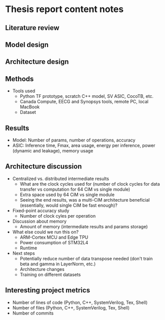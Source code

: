 # Thesis report content notes

## Literature review

## Model design

## Architecture design

## Methods
- Tools used
    - Python TF prototype, scratch C++ model, SV ASIC, CocoTB, etc.
    - Canada Compute, EECG and Synopsys tools, remote PC, local MacBook
    - Dataset

## Results
- Model: Number of params, number of operations, accuracy
- ASIC: Inference time, Fmax, area usage, energy per inference, power (dynamic and leakage), memory usage

## Architecture discussion
- Centralized vs. distributed intermediate results
    - What are the clock cycles used for (number of clock cycles for data transfer vs computation for 64 CiM vs single module)
    - Extra space used by 64 CiM vs single module
    - Seeing the end results, was a multi-CiM architecture beneficial (essentially, would single CiM be fast enough)?
- Fixed-point accuracy study
    - Number of clock cyles per operation
- Discussion about memory
    - Amount of memory (intermediate results and params storage)
- What else could we run this on?
    - ARM-Cortex MCU and Edge TPU
    - Power consumption of STM32L4
    - Runtime 
- Next steps
    - Potentially reduce number of data transpose needed (don't train beta and gamma in LayerNorm, etc.)
    - Architecture changes
    - Training on different datasets

## Interesting project metrics
- Number of lines of code (Python, C++, SystemVerilog, Tex, Shell)
- Number of files (Python, C++, SystemVerilog, Tex, Shell)
- Number of commits